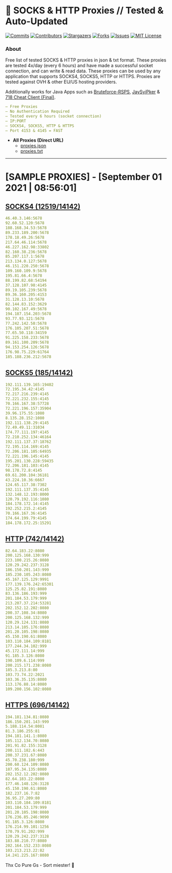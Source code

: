 <!-- MARKDOWN LINKS & IMAGES -->
<!-- https://www.markdownguide.org/basic-syntax/#reference-style-links -->
[contributors-shield]: https://img.shields.io/github/contributors/KaiBurton/free-proxies-autoupdated?style=for-the-badge
[contributors-url]: https://github.com/KaiBurton/free-proxies-autoupdated/graphs/contributors
[forks-shield]: https://img.shields.io/github/forks/KaiBurton/free-proxies-autoupdated?style=for-the-badge
[forks-url]: https://github.com/KaiBurton/free-proxies-autoupdated/network/members
[stars-shield]: https://img.shields.io/github/stars/KaiBurton/free-proxies-autoupdated?style=for-the-badge
[stars-url]: https://github.com/KaiBurton/free-proxies-autoupdated/stargazers
[issues-shield]: https://img.shields.io/github/issues/KaiBurton/free-proxies-autoupdated?style=for-the-badge
[issues-url]: https://github.com/KaiBurton/free-proxies-autoupdated/issues
[license-shield]: https://img.shields.io/github/license/KaiBurton/free-proxies-autoupdated?style=for-the-badge
[license-url]: https://github.com/KaiBurton/free-proxies-autoupdated/blob/main/LICENSE
[commit-shield]: https://img.shields.io/github/last-commit/KaiBurton/free-proxies-autoupdated?style=for-the-badge
[commit-url]: https://github.com/KaiBurton/free-proxies-autoupdated/commits/main

# 🎁 SOCKS & HTTP Proxies // Tested & Auto-Updated

[![Commits][commit-shield]][commit-url]
[![Contributors][contributors-shield]][contributors-url]
[![Stargazers][stars-shield]][stars-url]
[![Forks][forks-shield]][forks-url]
[![Issues][issues-shield]][issues-url]
[![MIT License][license-shield]][license-url]

### About
Free list of tested SOCKS & HTTP proxies in json & txt format. These proxies are tested 4x/day (every 6 hours) and have made a successful socket connection, and can write & read data. These proxies can be used by any application that supports SOCKS4, SOCKS5, HTTP or HTTPS. Proxies are tested against OVH & other EU/US hosting providers.

Additionally works for Java Apps such as [Bruteforce-RSPS](https://github.com/KaiBurton/Bruteforce-RSPS), [JaySyiPker](https://github.com/JayArrowz/JaySyiPker) & [718 Cheat Client (Final)](https://github.com/KaiBurton/718-Cheat-Client-Final). 

```yaml
— Free Proxies
— No Authentication Required
— Tested every 6 hours (socket connection)
— IP:PORT
— SOCKS4, SOCKS5, HTTP & HTTPS
— Port 4153 & 4145 = FAST
```

- **All Proxies (Direct URL)**
  - [proxies.json](https://raw.githubusercontent.com/KaiBurton/free-proxies-autoupdated/main/proxies.json)
  - [proxies.txt](https://raw.githubusercontent.com/KaiBurton/free-proxies-autoupdated/main/proxies.txt)

---

# [SAMPLE PROXIES] - [September 01 2021 | 08:56:01]

## [SOCKS4 (12519/14142)](https://raw.githubusercontent.com/KaiBurton/free-proxies-autoupdated/main/proxies-socks4.txt)
```yaml
46.40.3.146:5678
92.60.52.120:5678
188.168.34.53:5678
89.233.189.200:5678
178.18.49.26:5678
217.64.46.114:5678
46.227.162.98:33802
82.160.38.236:5678
85.207.117.1:5678
213.134.0.127:5678
46.151.220.250:5678
109.160.109.9:5678
195.81.66.4:5678
88.199.82.68:54194
37.128.107.98:4145
89.19.105.239:5678
89.36.160.205:4153
31.128.13.10:5678
82.144.83.152:3629
90.102.167.49:5678
194.187.154.203:5678
93.77.93.121:5678
77.242.142.58:5678
176.105.207.51:5678
77.65.50.118:34159
91.225.158.233:5678
89.161.100.209:5678
94.153.254.126:5678
176.98.75.229:61764
185.188.236.212:5678
```

## [SOCKS5 (185/14142)](https://raw.githubusercontent.com/KaiBurton/free-proxies-autoupdated/main/proxies-socks5.txt)
```yaml
192.111.139.165:19402
72.195.34.42:4145
72.217.216.239:4145
72.221.232.155:4145
70.166.167.38:57728
72.221.196.157:35904
39.96.175.55:1080
8.135.28.152:1080
192.111.138.29:4145
72.49.49.11:31034
174.77.111.197:4145
72.210.252.134:46164
192.111.137.37:18762
72.195.114.169:4145
72.206.181.105:64935
72.221.196.145:4145
195.201.130.228:59435
72.206.181.103:4145
98.178.72.8:4145
69.61.200.104:36181
43.224.10.36:6667
124.65.117.38:7302
192.111.137.35:4145
132.148.12.193:8000
120.79.192.116:1080
184.178.172.14:4145
192.252.215.2:4145
70.166.167.36:4145
174.64.199.79:4145
184.178.172.25:15291
```

## [HTTP (742/14142)](https://raw.githubusercontent.com/KaiBurton/free-proxies-autoupdated/main/proxies-http.txt)
```yaml
82.64.183.22:8080
200.125.168.130:999
223.100.215.26:8080
120.29.242.237:3128
186.150.201.143:999
185.230.105.243:8080
45.167.125.129:9991
177.139.176.242:65301
125.25.82.191:8080
83.136.186.193:999
201.184.53.179:999
213.207.37.214:53281
202.152.12.202:8080
200.37.108.34:8080
200.125.168.132:999
120.29.124.131:8080
213.14.105.176:8080
201.20.105.198:8080
45.150.190.61:8080
103.110.184.109:8181
177.244.34.102:999
45.172.111.14:999
91.185.3.126:8080
190.109.6.114:999
200.215.171.238:8080
185.3.213.8:80
103.73.74.22:2021
103.36.35.135:8080
113.176.88.14:8080
109.200.156.102:8080
```

## [HTTPS (696/14142)](https://raw.githubusercontent.com/KaiBurton/free-proxies-autoupdated/main/proxies-https.txt)
```yaml
194.181.134.81:8080
186.150.201.143:999
5.188.114.54:8081
81.3.186.255:81
194.181.141.1:8080
105.112.134.70:8080
201.91.82.155:3128
200.111.182.6:443
200.37.231.67:8080
45.70.238.180:999
200.60.124.109:8080
187.95.34.135:8080
202.152.12.202:8080
82.64.183.22:8080
177.46.148.126:3128
45.150.190.61:8080
182.237.16.7:82
36.95.27.209:80
103.110.184.109:8181
201.184.53.179:999
201.20.105.198:8080
176.236.85.246:9090
91.185.3.126:8080
176.214.99.101:1256
170.79.91.202:999
120.29.242.237:3128
183.88.210.77:8080
202.164.152.233:8080
103.213.213.22:82
14.241.225.167:8080
```



Thx Co Pure Gs - Sort miester! 💟